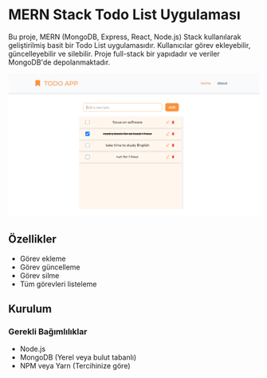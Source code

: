 # MERN Stack Todo List Uygulaması

Bu proje, MERN (MongoDB, Express, React, Node.js) Stack kullanılarak geliştirilmiş basit bir Todo List uygulamasıdır. Kullanıcılar görev ekleyebilir, güncelleyebilir ve silebilir. Proje full-stack bir yapıdadır ve veriler MongoDB'de depolanmaktadır.

![Todo List Örneği](./client/public/img/todo-list.png)

## Özellikler

- Görev ekleme
- Görev güncelleme
- Görev silme
- Tüm görevleri listeleme

## Kurulum

### Gerekli Bağımlılıklar

- Node.js
- MongoDB (Yerel veya bulut tabanlı)
- NPM veya Yarn (Tercihinize göre)
